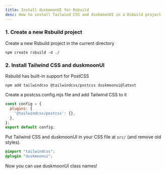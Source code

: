 ```yaml
---
title: Install duskmoonUI for Rsbuild
desc: How to install Tailwind CSS and duskmoonUI in a Rsbuild project
---
```


<script>
  import Translate from "$components/Translate.svelte"
</script>

### 1. Create a new Rsbuild project

Create a new Rsbuild project in the current directory

```sh:Terminal
npm create rsbuild -d ./
```

### 2. Install Tailwind CSS and duskmoonUI

Rsbuild has built-in support for PostCSS

```sh:Terminal
npm add tailwindcss @tailwindcss/postcss duskmoonui@latest
```

Create a postcss.config.mjs file and add Tailwind CSS to it

```js:postcss.config.mjs
const config = {
  plugins: {
    '@tailwindcss/postcss': {},
  },
};
export default config;
```

Put Tailwind CSS and duskmoonUI in your CSS file at `src/` (and remove old styles).
  
```postcss:src/App.css
@import "tailwindcss";
@plugin "duskmoonui";
```

Now you can use duskmoonUI class names!
